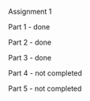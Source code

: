 Assignment 1

  Part 1 - done
  
  Part 2 - done
  
  Part 3 - done
  
  Part 4 - not completed
  
  Part 5 - not completed
  
